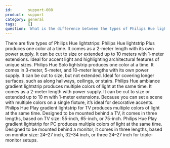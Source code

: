 ```yaml
---
id:       support-008
product:  support
category: general
tags:     []
question: 'What is the difference between the types of Philips Hue lightstrip?'
---
```


There are five types of Philips Hue lightstrips:
Philips Hue lightstrip Plus produces one color at a time. It comes as a 2-meter length with its own power supply. It can be cut to size or extended up to 10 meters with 1-meter extensions. Ideal for accent light and highlighting architectural features of unique sizes.
Philips Hue Solo lightstrip produces one color at a time. It comes in 3-meter, 5-meter, and 10-meter lengths with its own power supply. It can be cut to size, but not extended. Ideal for covering longer surfaces, such as along hallways, ceilings, or stairs.
Philips Hue ambiance gradient lightstrip produces multiple colors of light at the same time. It comes as a 2-meter length with power supply. It can be cut to size or extended up to 10 m with 1-meter extensions. Because you can set a scene with multiple colors on a single fixture, it’s ideal for decorative accents.
Philips Hue Play gradient lightstrip for TV produces multiple colors of light at the same time. Designed to be mounted behind a TV, it comes in three lengths, based on TV size: 55-inch, 65-inch, or 75-inch.
Philips Hue Play gradient lightstrip for PC produces multiple colors of light at the same time. Designed to be mounted behind a monitor, it comes in three lengths, based on monitor size: 24–27 inch, 32–34 inch, or three 24–27 inch for triple-monitor setups.
